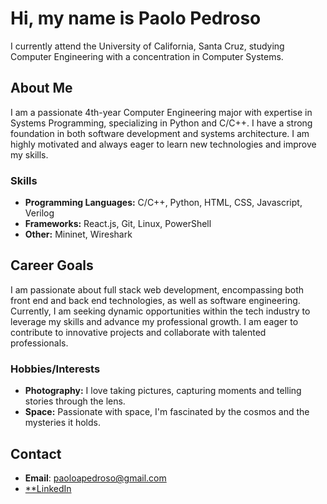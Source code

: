 # Hi, my name is Paolo Pedroso

I currently attend the University of California, Santa Cruz, studying Computer Engineering with a concentration in Computer Systems. 

## About Me
I am a passionate 4th-year Computer Engineering major with expertise in Systems Programming, specializing in Python and C/C++. I have a strong foundation in both software development and systems architecture. I am highly motivated and always eager to learn new technologies and improve my skills.

### Skills
- **Programming Languages:** C/C++, Python, HTML, CSS, Javascript, Verilog
- **Frameworks:** React.js, Git, Linux, PowerShell
- **Other:** Mininet, Wireshark

## Career Goals
I am passionate about full stack web development, encompassing both front end and back end technologies, as well as software engineering. Currently, I am seeking dynamic opportunities within the tech industry to leverage my skills and advance my professional growth. I am eager to contribute to innovative projects and collaborate with talented professionals.

### Hobbies/Interests
- **Photography:** I love taking pictures, capturing moments and telling stories through the lens.
- **Space:** Passionate with space, I'm fascinated by the cosmos and the mysteries it holds.

## Contact
- **Email**: <a href="mailto:paoloapedroso@gmail.com" target="_blank">paoloapedroso@gmail.com</a>
- <a href="https://www.linkedin.com/in/paolo-pedroso-848791232/" target="_blank">**LinkedIn</a>
